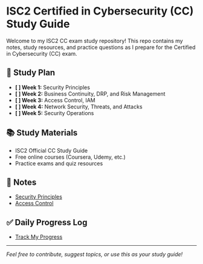 # ISC2 Certified in Cybersecurity (CC) Study Guide

Welcome to my ISC2 CC exam study repository! This repo contains my notes, study resources, and practice questions as I prepare for the Certified in Cybersecurity (CC) exam.

## 📝 Study Plan
- **[ ] Week 1:** Security Principles
- **[ ] Week 2:** Business Continuity, DRP, and Risk Management
- **[ ] Week 3:** Access Control, IAM
- **[ ] Week 4:** Network Security, Threats, and Attacks
- **[ ] Week 5:** Security Operations

## 📚 Study Materials
- ISC2 Official CC Study Guide
- Free online courses (Coursera, Udemy, etc.)
- Practice exams and quiz resources

## 📌 Notes
- [Security Principles](notes/02-security-principles.md)
- [Access Control](notes/03-access-control.md)

## ✅ Daily Progress Log
- [Track My Progress](daily-progress.md)

---
_Feel free to contribute, suggest topics, or use this as your study guide!_
